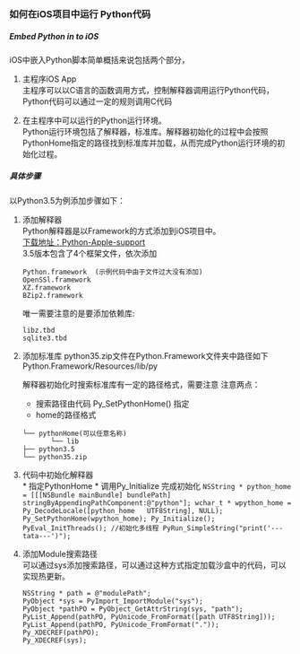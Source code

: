 ### 如何在iOS项目中运行 Python代码


##### Embed Python in to iOS
iOS中嵌入Python脚本简单概括来说包括两个部分，
  1. 主程序iOS App  
     主程序可以以C语言的函数调用方式，控制解释器调用运行Python代码，Python代码可以通过一定的规则调用C代码  

  2. 在主程序中可以运行的Python运行环境。  
  Python运行环境包括了解释器，标准库。解释器初始化的过程中会按照PythonHome指定的路径找到标准库并加载，从而完成Python运行环境的初始化过程。

##### 具体步骤  
  以Python3.5为例添加步骤如下：
  1. 添加解释器  
     Python解释器是以Framework的方式添加到iOS项目中。  
     [下载地址：Python-Apple-support](https://github.com/pybee/Python-Apple-support)  
     3.5版本包含了4个框架文件，依次添加  

     ```
     Python.framework  (示例代码中由于文件过大没有添加)
     OpenSSl.framework
     XZ.framework
     BZip2.framework
     ```  

     唯一需要注意的是要添加依赖库:  
     ```
     libz.tbd
     sqlite3.tbd  
     ```  

  2. 添加标准库
     python35.zip文件在Python.Framework文件夹中路径如下  
         Python.Framework/Resources/lib/py

     解释器初始化时搜索标准库有一定的路径格式，需要注意
     注意两点：
     * 搜索路径由代码 Py_SetPythonHome() 指定
     * home的路径格式  
     ```
     └── pythonHome(可以任意名称)
            └── lib
     ├── python3.5
     └── python35.zip
     ```

  3. 代码中初始化解释器  
    * 指定PythonHome
    * 调用Py_Initialize 完成初始化
    ```
    NSString * python_home = [[[NSBundle mainBundle] bundlePath] stringByAppendingPathComponent:@"python"];
    wchar_t * wpython_home = Py_DecodeLocale([python_home   UTF8String], NULL);
    Py_SetPythonHome(wpython_home);
    Py_Initialize();
    PyEval_InitThreads(); //初始化多线程
    PyRun_SimpleString("print('---tata---')");
    ```  
  4. 添加Module搜索路径   
     可以通过sys添加搜索路径，可以通过这种方式指定加载沙盒中的代码，可以实现热更新。  

     ```  
     NSString * path = @"modulePath";
     PyObject *sys = PyImport_ImportModule("sys");
     PyObject *pathPO = PyObject_GetAttrString(sys, "path");
     PyList_Append(pathPO, PyUnicode_FromFormat([path UTF8String]));
     PyList_Append(pathPO, PyUnicode_FromFormat("."));
     Py_XDECREF(pathPO);
     Py_XDECREF(sys);
     ```  
